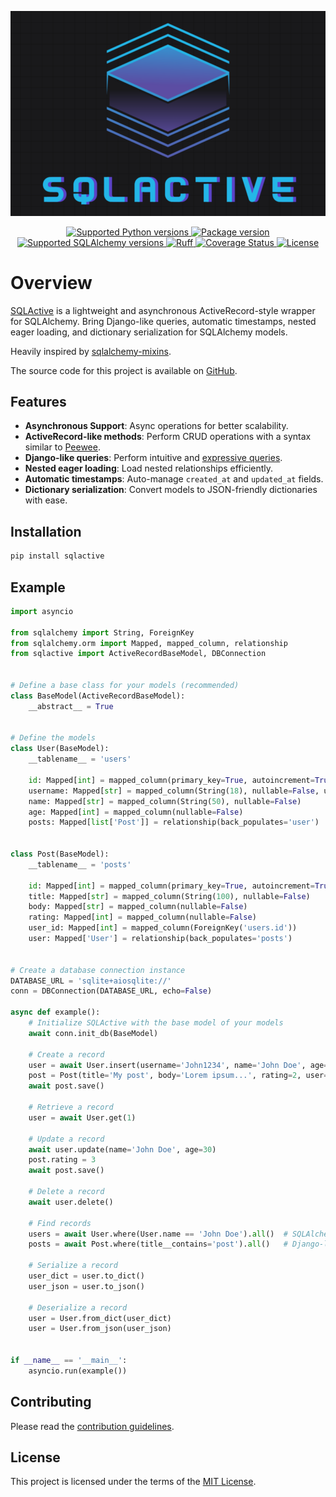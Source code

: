 <p align="center">
    <img src="images/logo.png" alt="SQLActive" />
</p>

<p align="center">
    <a href="https://pypi.org/project/sqlactive" target="_blank">
        <img src="https://img.shields.io/pypi/pyversions/sqlactive" alt="Supported Python versions">
    </a>
    <a href="https://pypi.org/project/sqlactive" target="_blank">
        <img src="https://img.shields.io/pypi/v/sqlactive" alt="Package version">
    </a>
    <a href="https://pypi.org/project/SQLAlchemy" target="_blank">
        <img src="https://img.shields.io/badge/SQLAlchemy-2.0%2B-orange" alt="Supported SQLAlchemy versions">
    </a>
    <a href="https://github.com/astral-sh/ruff" target="_blank">
        <img src="https://img.shields.io/endpoint?url=https://raw.githubusercontent.com/astral-sh/ruff/main/assets/badge/v2.json" alt="Ruff">
    </a>
    <a href='https://coveralls.io/github/daireto/sqlactive?branch=main'>
        <img src='https://coveralls.io/repos/github/daireto/sqlactive/badge.svg?branch=main' alt='Coverage Status' />
    </a>
    <a href="/LICENSE" target="_blank">
        <img src="https://img.shields.io/badge/License-MIT-green" alt="License">
    </a>
</p>

# Overview

[SQLActive](https://github.com/daireto/sqlactive) is a lightweight
and asynchronous ActiveRecord-style wrapper for SQLAlchemy.
Bring Django-like queries, automatic timestamps, nested eager loading,
and dictionary serialization for SQLAlchemy models.

Heavily inspired by [sqlalchemy-mixins](https://github.com/absent1706/sqlalchemy-mixins).

The source code for this project is available on [GitHub](https://github.com/daireto/sqlactive).

## Features

- **Asynchronous Support**: Async operations for better scalability.
- **ActiveRecord-like methods**: Perform CRUD operations with a syntax similar to
  [Peewee](https://docs.peewee-orm.com/en/latest/).
- **Django-like queries**: Perform intuitive and
  [expressive queries](https://docs.djangoproject.com/en/1.10/topics/db/queries/#lookups-that-span-relationships).
- **Nested eager loading**: Load nested relationships efficiently.
- **Automatic timestamps**: Auto-manage `created_at` and `updated_at` fields.
- **Dictionary serialization**: Convert models to JSON-friendly dictionaries with ease.

## Installation

```bash
pip install sqlactive
```

## Example

```python
import asyncio

from sqlalchemy import String, ForeignKey
from sqlalchemy.orm import Mapped, mapped_column, relationship
from sqlactive import ActiveRecordBaseModel, DBConnection


# Define a base class for your models (recommended)
class BaseModel(ActiveRecordBaseModel):
    __abstract__ = True


# Define the models
class User(BaseModel):
    __tablename__ = 'users'

    id: Mapped[int] = mapped_column(primary_key=True, autoincrement=True, index=True)
    username: Mapped[str] = mapped_column(String(18), nullable=False, unique=True)
    name: Mapped[str] = mapped_column(String(50), nullable=False)
    age: Mapped[int] = mapped_column(nullable=False)
    posts: Mapped[list['Post']] = relationship(back_populates='user')


class Post(BaseModel):
    __tablename__ = 'posts'

    id: Mapped[int] = mapped_column(primary_key=True, autoincrement=True, index=True)
    title: Mapped[str] = mapped_column(String(100), nullable=False)
    body: Mapped[str] = mapped_column(nullable=False)
    rating: Mapped[int] = mapped_column(nullable=False)
    user_id: Mapped[int] = mapped_column(ForeignKey('users.id'))
    user: Mapped['User'] = relationship(back_populates='posts')


# Create a database connection instance
DATABASE_URL = 'sqlite+aiosqlite://'
conn = DBConnection(DATABASE_URL, echo=False)

async def example():
    # Initialize SQLActive with the base model of your models
    await conn.init_db(BaseModel)

    # Create a record
    user = await User.insert(username='John1234', name='John Doe', age=25)
    post = Post(title='My post', body='Lorem ipsum...', rating=2, user=user)
    await post.save()

    # Retrieve a record
    user = await User.get(1)

    # Update a record
    await user.update(name='John Doe', age=30)
    post.rating = 3
    await post.save()

    # Delete a record
    await user.delete()

    # Find records
    users = await User.where(User.name == 'John Doe').all()  # SQLAlchemy-like query
    posts = await Post.where(title__contains='post').all()   # Django-like query

    # Serialize a record
    user_dict = user.to_dict()
    user_json = user.to_json()

    # Deserialize a record
    user = User.from_dict(user_dict)
    user = User.from_json(user_json)


if __name__ == '__main__':
    asyncio.run(example())
```

## Contributing

Please read the [contribution guidelines](about/contributing.md).

## License

This project is licensed under the terms of the [MIT License](about/license.md).
